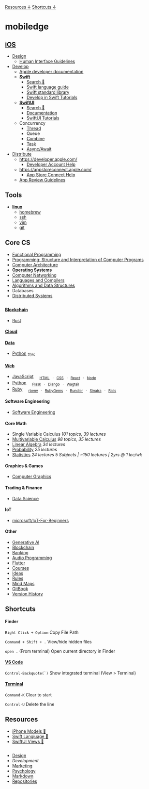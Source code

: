 [Resources ↓](#resources)
[Shortcuts ↓](#shortcuts)

# mobiledge

## [iOS](https://github.com/mobilege/ios-development/blob/master/README.md)

- [Design](https://github.com/mobilege/ios-development/blob/master/design.md)
  - [Human Interface Guidelines](https://developer.apple.com/design/human-interface-guidelines/)
- [Develop](https://github.com/mobilege/ios-development/blob/master/README.md)
  - [Apple developer documentation](https://developer.apple.com/documentation/)
  - [**Swift**](https://github.com/mobilege/swift/blob/master/README.md)
    - [Search 🔎](http://mobiledge.github.io/search/swift-lang.html)
    - [Swift language guide](https://docs.swift.org/swift-book/documentation/the-swift-programming-language/)
    - [Swift standard library](https://developer.apple.com/documentation/swift/swift-standard-library)
    - [Develop in Swift  Tutorials](https://developer.apple.com/tutorials/develop-in-swift/)
  - [**SwiftUI**](https://github.com/mobilege/ios-development/blob/master/swiftui.md)
      - [Search 🔎](http://mobiledge.github.io/search/swiftui-views.html)
      - [Documentation](https://developer.apple.com/documentation/swiftui/)
      - [SwiftUI  Tutorials](https://developer.apple.com/tutorials/swiftui)
  - Concurrency
      - [Thread](https://github.com/mobiledge/ios-development/blob/master/thread.md)
      - Queue
      - [Combine](https://github.com/mobilege/ios-development/blob/master/combine.md)
      - [Task]()
      - [Async/Await](https://github.com/mobiledge/ios-development/blob/master/async-await.md)
- [Distribute](https://github.com/mobilege/ios-development/blob/master/distribute.md)
  - https://developer.apple.com/
    - [Developer Account Help](https://developer.apple.com/help/account/)
  - https://appstoreconnect.apple.com/
    - [App Store Connect Help](https://developer.apple.com/help/app-store-connect/)
  - [App Review Guidelines](https://developer.apple.com/app-store/review/guidelines/)

## Tools

- [**linux**](https://github.com/mobiledge/linux/blob/master/README.md)
  - [homebrew](https://github.com/mobiledge/linux/blob/master/homebrew.md) 
  - [ssh](https://github.com/mobiledge/linux/blob/master/ssh.md)
  - [vim](https://github.com/mobiledge/linux/blob/master/vim.md)
  - [git](https://github.com/mobiledge/linux/blob/master/git.md)


## Core CS

- [Functional Programming](https://github.com/mobiledge/functional-programming/blob/master/README.md#functional-programming)
- [Programming: Structure and Interpretation of Computer Programs](https://github.com/mobilege/sicp/blob/master/README.md)
- [Computer Architecture](https://github.com/mobilege/computer-architecture/blob/master/README.md)
- [**Operating Systems**](https://github.com/mobilege/operating-systems/blob/main/README.md)
- [Computer Networking](https://github.com/mobilege/computer-networking/blob/master/README.md)
- [Languages and Compilers](https://github.com/mobilege/compilers/blob/master/README.md)
- [Algorithms and Data Structures](https://github.com/mobilege/algorithms)
- Databases
- [Distributed Systems](https://github.com/mobilege/distributed-systems/blob/master/README.md)

##
#### [Blockchain](https://github.com/mobiledge/mobiledge.github.io/blob/master/blockchain.md)
- [Rust](https://github.com/mobiledge/rust/blob/main/README.md)
#### [Cloud](https://github.com/mobiledge/cloud/blob/main/README.md)
#### [Data](https://github.com/mobilege/data-science/blob/master/README.md)
- [Python](https://github.com/mobiledge/python/blob/main/README.md) <sub>_70%_</sub>
#### [Web](https://github.com/mobilege/web-development/blob/master/README.md)
- [JavaScript](https://github.com/mobilege/web-development/blob/master/javascript.md) &nbsp; &nbsp;
<sub>[HTML](https://github.com/mobilege/web-development/blob/master/html.md)
&nbsp; · &nbsp; [CSS](https://github.com/mobilege/web-development/blob/master/css.md)
&nbsp; · &nbsp; [React](https://github.com/mobiledge/web-development/blob/master/react.md)
&nbsp; · &nbsp; [Node](https://github.com/mobiledge/web-development/blob/master/node.md) </sub>
- [Python](https://github.com/mobiledge/python/blob/main/README.md) &nbsp; &nbsp;
<sub>[Flask](https://github.com/mobiledge/python/blob/main/flask.md) &nbsp; · &nbsp;
[Django](https://github.com/mobiledge/python/blob/main/django.md) &nbsp; · &nbsp;
[Wagtail](https://github.com/mobiledge/python/blob/main/wagtail.md)</sub>
- [Ruby](https://github.com/mobilege/web-development/blob/master/ruby.md) &nbsp; &nbsp;
<sub>[rbenv](https://github.com/mobilege/web-development/blob/master/ruby-rbenv.md) 
&nbsp; · &nbsp; [RubyGems](https://github.com/mobilege/web-development/blob/master/ruby-rubygems.md)
&nbsp; · &nbsp; [Bundler](https://github.com/mobilege/web-development/blob/master/ruby-bundler.md)
&nbsp; · &nbsp; [Sinatra](https://github.com/mobilege/web-development/blob/master/rb-sinatra.md)
&nbsp; · &nbsp; [Rails](https://github.com/mobilege/web-development/blob/master/ruby-rails.md)</sub>

#### Software Engineering
- [Software Engineering](https://github.com/mobiledge/software-architecture/blob/master/README.md)


#### Core Math
- Single Variable Calculus *101 topics, 39 lectures*
- [Multivariable Calculus](https://github.com/mobilege/multivariable-calculus/blob/master/README.md) *98 topics, 35 lectures*
- [Linear Algebra](https://github.com/mobilege/linear-algebra/blob/master/README.md) *34 lectures*
- [Probability](https://github.com/mobilege/probability/blob/master/README.md) *25 lectures*
- [Statistics](https://github.com/mobilege/statistics/blob/master/README.md) *24 lectures*
*5 Subjects | ~150 lectures | 2yrs @ 1 lec/wk*


#### Graphics & Games
- [Computer Graphics](https://github.com/mobilege/computer-graphics/blob/master/README.md)


#### Trading & Finance
- [Data Science](https://github.com/mobilege/data-science/blob/master/README.md)


#### IoT
- [microsoft/IoT-For-Beginners](https://github.com/microsoft/IoT-For-Beginners)


#### Other
- [Generative AI](https://github.com/mobiledge/mobiledge.github.io/blob/master/generative-ai.md)
- [Blockchain](https://github.com/mobiledge/mobiledge.github.io/blob/master/blockchain.md)
- [Banking](https://github.com/mobiledge/mobiledge.github.io/blob/master/banking.md)
- [Audio Programming](https://github.com/mobilege/audio-programming/blob/main/README.md)
- [Flutter](https://github.com/mobiledge/flutter/blob/main/README.md)
- [Courses](https://github.com/mobilege/mobilege.github.io/blob/master/courses.md)
- [Ideas](https://github.com/mobilege/mobilege.github.io/blob/master/ideas.md#ideas)
- [Rules](https://github.com/mobilege/mobilege.github.io/blob/master/rules.md#rules)
- [Mind Maps](https://miro.com/app/dashboard/)
- [GitBook](https://app.gitbook.com/@rabin-aapl/spaces)
- [Version History](https://github.com/mobilege/mobilege.github.io/blob/master/version-history.md)


## Shortcuts

#### Finder

`Right Click + Option` Copy File Path

`Command + Shift + .` View/hide hidden files 

`open .` (From terminal) Open current directory in Finder

#### [VS Code](https://code.visualstudio.com/shortcuts/keyboard-shortcuts-macos.pdf) 

``Control-Backquote(`)`` Show integrated terminal (View > Terminal)

#### [Terminal](https://support.apple.com/en-ca/guide/terminal/trmlshtcts/mac)


`Command-K` Clear to start

`Control-U` Delete the line

## Resources

- [iPhone Models 🔎](http://mobiledge.github.io/search/iphone-models.html) &emsp;
- [Swift Langiuage 🔎](http://mobiledge.github.io/search/swift-lang.html) &emsp;
- [SwiftUI Views 🔎](http://mobiledge.github.io/search/swiftui-views.html)</sub>

##
- [Design](https://github.com/mobilege/design/blob/master/README.md)
- *Development* 
- [Marketing](https://github.com/mobilege/marketing/blob/master/README.md)
- [Psychology](https://github.com/mobilege/psychology/blob/master/README.md)
- [Markdown](https://github.com/mobilege/mobilege.github.io/blob/master/markdown.md)
- [Repositories](https://github.com/mobilege?tab=repositories)

